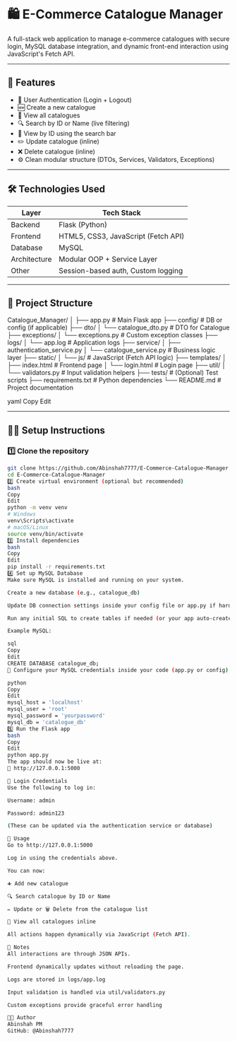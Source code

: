 # 🛍️ E-Commerce Catalogue Manager

A full-stack web application to manage e-commerce catalogues with secure login, MySQL database integration, and dynamic front-end interaction using JavaScript's Fetch API.

---

## 🚀 Features

- 🔐 User Authentication (Login + Logout)
- 🆕 Create a new catalogue
- 📄 View all catalogues
- 🔍 Search by ID or Name (live filtering)
- 🧾 View by ID using the search bar
- ✏️ Update catalogue (inline)
- ❌ Delete catalogue (inline)
- ⚙️ Clean modular structure (DTOs, Services, Validators, Exceptions)

---

## 🛠️ Technologies Used

| Layer        | Tech Stack                         |
|--------------|------------------------------------|
| Backend      | Flask (Python)                     |
| Frontend     | HTML5, CSS3, JavaScript (Fetch API)|
| Database     | MySQL                              |
| Architecture | Modular OOP + Service Layer        |
| Other        | Session-based auth, Custom logging |

---

## 📁 Project Structure

Catalogue_Manager/
│
├── app.py # Main Flask app
├── config/ # DB or config (if applicable)
├── dto/
│ └── catalogue_dto.py # DTO for Catalogue
├── exceptions/
│ └── exceptions.py # Custom exception classes
├── logs/
│ └── app.log # Application logs
├── service/
│ ├── authentication_service.py
│ └── catalogue_service.py # Business logic layer
├── static/
│ └── js/ # JavaScript (Fetch API logic)
├── templates/
│ ├── index.html # Frontend page
│ └── login.html # Login page
├── util/
│ └── validators.py # Input validation helpers
├── tests/ # (Optional) Test scripts
├── requirements.txt # Python dependencies
└── README.md # Project documentation

yaml
Copy
Edit

---

## 🧑‍💻 Setup Instructions

### 1️⃣ Clone the repository
```bash
git clone https://github.com/Abinshah7777/E-Commerce-Catalogue-Manager.git
cd E-Commerce-Catalogue-Manager
2️⃣ Create virtual environment (optional but recommended)
bash
Copy
Edit
python -m venv venv
# Windows
venv\Scripts\activate
# macOS/Linux
source venv/bin/activate
3️⃣ Install dependencies
bash
Copy
Edit
pip install -r requirements.txt
4️⃣ Set up MySQL Database
Make sure MySQL is installed and running on your system.

Create a new database (e.g., catalogue_db)

Update DB connection settings inside your config file or app.py if hardcoded.

Run any initial SQL to create tables if needed (or your app auto-creates them)

Example MySQL:

sql
Copy
Edit
CREATE DATABASE catalogue_db;
🔧 Configure your MySQL credentials inside your code (app.py or config).

python
Copy
Edit
mysql_host = 'localhost'
mysql_user = 'root'
mysql_password = 'yourpassword'
mysql_db = 'catalogue_db'
5️⃣ Run the Flask app
bash
Copy
Edit
python app.py
The app should now be live at:
📡 http://127.0.0.1:5000

🔐 Login Credentials
Use the following to log in:

Username: admin

Password: admin123

(These can be updated via the authentication service or database)

🧪 Usage
Go to http://127.0.0.1:5000

Log in using the credentials above.

You can now:

➕ Add new catalogue

🔍 Search catalogue by ID or Name

✏️ Update or 🗑️ Delete from the catalogue list

📜 View all catalogues inline

All actions happen dynamically via JavaScript (Fetch API).

📝 Notes
All interactions are through JSON APIs.

Frontend dynamically updates without reloading the page.

Logs are stored in logs/app.log

Input validation is handled via util/validators.py

Custom exceptions provide graceful error handling

👨‍💻 Author
Abinshah PM
GitHub: @Abinshah7777
